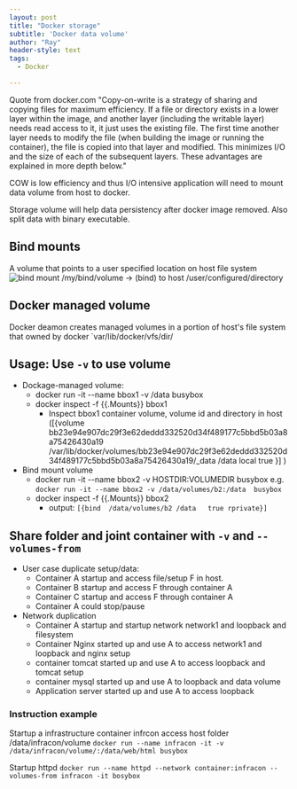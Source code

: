 ```yaml
---
layout: post
title: "Docker storage"
subtitle: 'Docker data volume'
author: "Ray"
header-style: text
tags:
  - Docker

---
```


Quote from docker.com
"Copy-on-write is a strategy of sharing and copying files for maximum efficiency. If a file or directory exists in a lower layer within the image, and another layer (including the writable layer) needs read access to it, it just uses the existing file. The first time another layer needs to modify the file (when building the image or running the container), the file is copied into that layer and modified. This minimizes I/O and the size of each of the subsequent layers. These advantages are explained in more depth below."

COW is low efficiency and thus I/O intensive application will need to mount data volume from host to docker.

Storage volume will help data persistency after docker image removed. Also split data with binary executable.

## Bind mounts 
A volume that points to a user specified location on host file system
![bind mount](https://docs.docker.com/storage/images/types-of-mounts-bind.png)
/my/bind/volume  -> (bind)  to host /user/configured/directory

## Docker managed volume
Docker deamon creates managed volumes in a portion of host's file system that owned by docker
`var/lib/docker/vfs/dir/<volume-id>

## Usage: Use `-v` to use volume
* Dockage-managed volume:
  * docker run -it --name bbox1 -v /data busybox
  * docker inspect -f {{.Mounts}} bbox1
    * Inspect bbox1 container volume, volume id and directory in host ([{volume bb23e94e907dc29f3e62deddd332520d34f489177c5bbd5b03a8a75426430a19 /var/lib/docker/volumes/bb23e94e907dc29f3e62deddd332520d34f489177c5bbd5b03a8a75426430a19/_data /data local  true }]
)
* Bind mount volume
  * docker run -it --name bbox2 -v HOSTDIR:VOLUMEDIR  busybox  e.g. `docker run -it --name bbox2 -v /data/volumes/b2:/data  busybox`
  * docker inspect -f {{.Mounts}} bbox2
    * output: `[{bind  /data/volumes/b2 /data   true rprivate}]`

## Share folder and joint container with `-v` and `--volumes-from`
* User case duplicate setup/data:
  * Container A startup and access file/setup F in host.
  * Container B startup and access F through container A
  * Container C startup and access F through container A
  * Container A could stop/pause
* Network duplication
  * Container A startup and startup network network1 and loopback and filesystem
  * Container Nginx started up and use A to access network1 and loopback and nginx setup
  * container tomcat started up and use A to access loopback and tomcat setup
  * container mysql started up and use A to loopback and data volume
  * Application server started up and use A to access loopback


### Instruction example
Startup a infrastructure container infrcon access host folder /data/infracon/volume
`docker run --name infracon -it -v /data/infracon/volume/:/data/web/html busybox`

Startup httpd
`docker run --name httpd --network container:infracon --volumes-from infracon -it bosybox` 